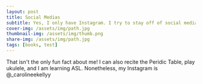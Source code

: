 ```yaml
---
layout: post
title: Social Medias
subtitle: Yes, I only have Instagram. I try to stay off of social media
cover-img: /assets/img/path.jpg
thumbnail-img: /assets/img/thumb.png
share-img: /assets/img/path.jpg
tags: [books, test]
---
```



That isn't the only fun fact about me! I can also recite the Peridic Table, play ukulele, and I am learning ASL. Nonetheless, my Instagram is @_carolineekellyy
